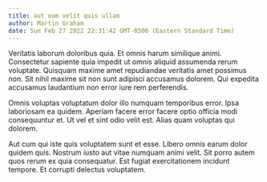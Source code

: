 ```yaml
---
title: aut eum velit quis ullam
author: Martin Graham
date: Sun Feb 27 2022 22:31:42 GMT-0500 (Eastern Standard Time)
---
```

Veritatis laborum doloribus quia. Et omnis harum similique animi. Consectetur sapiente quia impedit ut omnis aliquid assumenda rerum voluptate. Quisquam maxime amet repudiandae veritatis amet possimus non. Sit nihil maxime sit non sunt adipisci accusamus dolorem. Qui expedita accusamus laudantium non error iure rem perferendis.

 Omnis voluptas voluptatum dolor illo numquam temporibus error. Ipsa laboriosam ea quidem. Aperiam facere error facere optio officia modi consequuntur et. Ut vel et sint odio velit est. Alias quam voluptas qui dolorem.

 Aut cum qui iste quis voluptatem sunt et esse. Libero omnis earum dolor quidem quis. Nostrum iusto aut vitae numquam animi velit. Sit porro autem quos rerum ex quia consequatur. Est fugiat exercitationem incidunt tempore. Et corrupti delectus voluptatem.